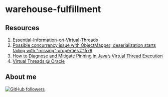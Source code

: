 # warehouse-fulfillment

## Resources 

1. [Essential-Information-on-Virtual-Threads](https://github.com/SAP/SapMachine/wiki/Essential-Information-on-Virtual-Threads#configuration)
2. [Possible concurrency issue with ObjectMapper; deserialization starts failing with "missing" properties #1578](https://github.com/FasterXML/jackson-databind/issues/1578)
3. [How to Diagnose and Mitigate Pinning in Java’s Virtual Thread Execution](https://foojay.io/today/how-to-diagnose-and-mitigate-pinning-in-javas-virtual-thread-execution/)
4. [Virtual Threads @ Oracle](https://docs.oracle.com/en/java/javase/21/core/virtual-threads.html)

## About me

[![GitHub followers](https://img.shields.io/github/followers/jesperancinha.svg?label=Jesperancinha&style=for-the-badge&logo=github&color=grey "GitHub")](https://github.com/jesperancinha)
